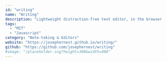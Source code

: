 ```yaml
---
id: "writing"
name: "Writing"
description: "Lightweight distraction-free text editor, in the browser (Markdown and LaTeX supported). No lag when writing."
tags:
  - "MIT"
  - "Javascript"
category: "Note-taking & Editors"
website: "https://josephernest.github.io/writing/"
github: "https://github.com/josephernest/writing"
#image: "/placeholder.svg?height=300&width=400"
---
```


